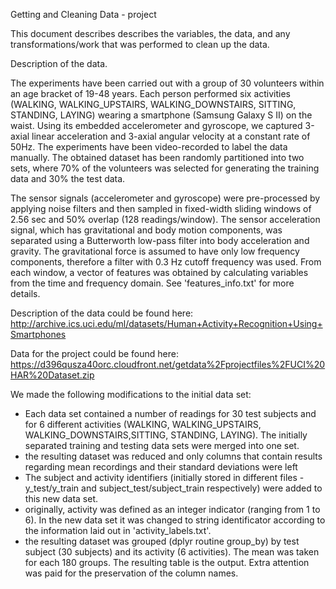 Getting and Cleaning Data - project

This document describes describes the variables, the data, and any 
transformations/work that was performed to clean up the data.


Description of the data.

The experiments have been carried out with a group of 30 volunteers within 
an age bracket of 19-48 years. Each person performed six activities (WALKING, 
WALKING_UPSTAIRS, WALKING_DOWNSTAIRS, SITTING, STANDING, LAYING) wearing a 
smartphone (Samsung Galaxy S II) on the waist. Using its embedded accelerometer 
and gyroscope, we captured 3-axial linear acceleration and 3-axial angular 
velocity at a constant rate of 50Hz. The experiments have been video-recorded 
to label the data manually. The obtained dataset has been randomly partitioned 
into two sets, where 70% of the volunteers was selected for generating the 
training data and 30% the test data. 

The sensor signals (accelerometer and gyroscope) were pre-processed by 
applying noise filters and then sampled in fixed-width sliding windows 
of 2.56 sec and 50% overlap (128 readings/window). The sensor acceleration 
signal, which has gravitational and body motion components, was separated 
using a Butterworth low-pass filter into body acceleration and gravity. The 
gravitational force is assumed to have only low frequency components, 
therefore a filter with 0.3 Hz cutoff frequency was used. From each window, 
a vector of features was obtained by calculating variables from the time and 
frequency domain. See 'features_info.txt' for more details. 

Description of the data could be found here:
http://archive.ics.uci.edu/ml/datasets/Human+Activity+Recognition+Using+Smartphones

Data for the project could be found here:
https://d396qusza40orc.cloudfront.net/getdata%2Fprojectfiles%2FUCI%20HAR%20Dataset.zip 

We made the following modifications to the initial data set:
- Each data set contained a number of readings for 30 test subjects and for 6 
different activities (WALKING, WALKING_UPSTAIRS, WALKING_DOWNSTAIRS,SITTING,
STANDING, LAYING). The initially separated training and testing data sets 
were merged into one set. 
- the resulting dataset was reduced and only columns that contain results 
regarding mean recordings and their standard deviations were left
- The subject and activity identifiers (initially stored in different files - 
y_test/y_train and subject_test/subject_train respectively) were added to this 
new data set. 
- originally, activity was defined as an integer indicator (ranging from 1 to 
6). In the new data set it was changed to string identificator according to the
information laid out in 'activity_labels.txt'.
- the resulting dataset was grouped (dplyr routine group_by) by test subject (30
subjects) and its activity (6 activities). The mean was taken for each 180 
groups. The resulting table is the output. Extra attention was paid for the 
preservation of the column names.